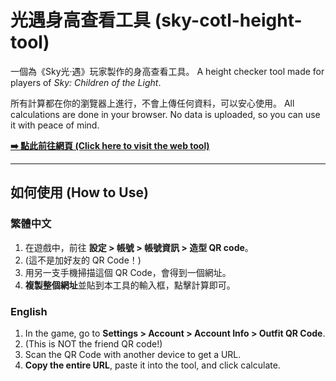 # 光遇身高查看工具 (sky-cotl-height-tool)

一個為《Sky光·遇》玩家製作的身高查看工具。
A height checker tool made for players of *Sky: Children of the Light*.

所有計算都在你的瀏覽器上進行，不會上傳任何資料，可以安心使用。
All calculations are done in your browser. No data is uploaded, so you can use it with peace of mind.

[**➡️ 點此前往網頁 (Click here to visit the web tool)**](https://dream10325.github.io/sky-cotl-height-tool/)

---

## 如何使用 (How to Use)

### 繁體中文
1.  在遊戲中，前往 **設定 > 帳號 > 帳號資訊 > 造型 QR code**。
2.  (這不是加好友的 QR Code！)
3.  用另一支手機掃描這個 QR Code，會得到一個網址。
4.  **複製整個網址**並貼到本工具的輸入框，點擊計算即可。

### English
1.  In the game, go to **Settings > Account > Account Info > Outfit QR Code**.
2.  (This is NOT the friend QR code!)
3.  Scan the QR Code with another device to get a URL.
4.  **Copy the entire URL**, paste it into the tool, and click calculate.
